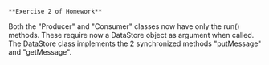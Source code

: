     **Exercise 2 of Homework**
    
Both the "Producer" and "Consumer" classes now have only the run() methods. These require now a DataStore object as argument when called.
The DataStore class implements the 2 synchronized methods "putMessage" and "getMessage".
